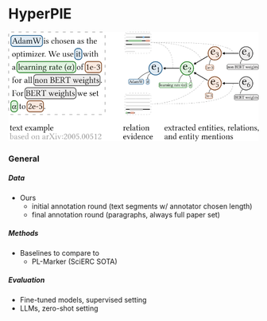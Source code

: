 # HyperPIE

![](misc/schema_visual.png)

### General

##### Data

* Ours
    * initial annotation round (text segments w/ annotator chosen length)
    * final annotation round (paragraphs, always full paper set)

##### Methods

* Baselines to compare to
    * PL-Marker (SciERC SOTA)

##### Evaluation

* Fine-tuned models, supervised setting
* LLMs, zero-shot setting
